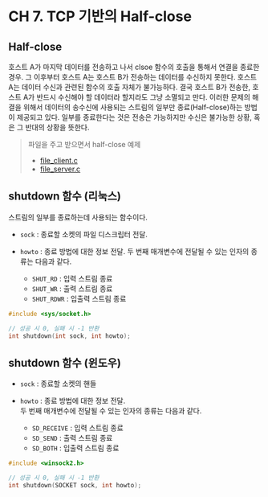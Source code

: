 # CH 7. TCP 기반의 Half-close

## Half-close

호스트 A가 마지막 데이터를 전송하고 나서 clsoe 함수의 호출을 통해서 연결을 종료한 경우.
그 이후부터 호스트 A는 호스트 B가 전송하는 데이터를 수신하지 못한다. 호스트 A는 데이터 수신과 관련된 함수의 호출 자체가 불가능하다.
결국 호스트 B가 전송한, 호스트 A가 반드시 수신해야 할 데이터라 할지라도 그냥 소멸되고 만다. 이러한 문제의 해결을 위해서 데이터의 송수신에 사용되는 스트림의 일부만 종료(Half-close)하는 방법이 제공되고 있다. 일부를 종료한다는 것은 전송은 가능하지만 수신은 불가능한 상황, 혹은 그 반대의 상황을 뜻한다.

> 파일을 주고 받으면서 half-close 예제
>
> -   [file_client.c](https://github.com/wheejinv/C-TCPIP-Practice/blob/master/Linux/07_TCP%20%EA%B8%B0%EB%B0%98%EC%9D%98%20Half-close/file_client.c)
> -   [file_server.c](https://github.com/wheejinv/C-TCPIP-Practice/blob/master/Linux/07_TCP%20%EA%B8%B0%EB%B0%98%EC%9D%98%20Half-close/file_server.c)

## shutdown 함수 (리눅스)

스트림의 일부를 종료하는데 사용되는 함수이다.

-   `sock` : 종료할 소켓의 파일 디스크립터 전달.
-   `howto` : 종료 방법에 대한 정보 전달.
    두 번째 매개변수에 전달될 수 있는 인자의 종류는 다음과 같다.

    -   `SHUT_RD` : 입력 스트림 종료
    -   `SHUT_WR` : 출력 스트림 종료
    -   `SHUT_RDWR` : 입출력 스트림 종료

```c
#include <sys/socket.h>

// 성공 시 0, 실패 시 -1 반환
int shutdown(int sock, int howto);
```

## shutdown 함수 (윈도우)

-   `sock` : 종료할 소켓의 핸들
-   `howto` : 종료 방법에 대한 정보 전달.  
    두 번째 매개변수에 전달될 수 있는 인자의 종류는 다음과 같다.

    -   `SD_RECEIVE` : 입력 스트림 종료
    -   `SD_SEND` : 출력 스트림 종료
    -   `SD_BOTH` : 입출력 스트림 종료

```c
#include <winsock2.h>

// 성공 시 0, 실패 시 -1 반환
int shutdown(SOCKET sock, int howto);
```
